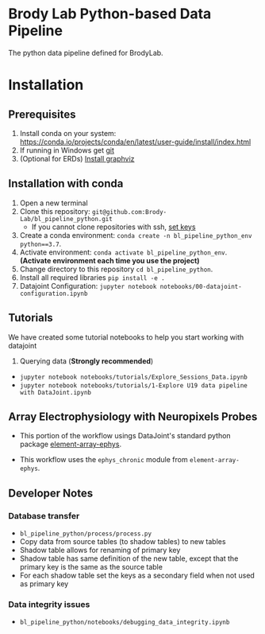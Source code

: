 # Brody Lab Python-based Data Pipeline

The python data pipeline defined for BrodyLab.

# Installation

## Prerequisites

1. Install conda on your system:  https://conda.io/projects/conda/en/latest/user-guide/install/index.html
2. If running in Windows get [git](https://gitforwindows.org/)
3. (Optional for ERDs) [Install graphviz](https://graphviz.org/download/)

## Installation with conda

1. Open a new terminal 
2. Clone this repository: `git@github.com:Brody-Lab/bl_pipeline_python.git`
    - If you cannot clone repositories with ssh, [set keys](https://docs.github.com/en/authentication/connecting-to-github-with-ssh/generating-a-new-ssh-key-and-adding-it-to-the-ssh-agent)
3. Create a conda environment: `conda create -n bl_pipeline_python_env python==3.7`.
4. Activate environment: `conda activate bl_pipeline_python_env`.   **(Activate environment each time you use the project)**
5. Change directory to this repository `cd bl_pipeline_python`.
6. Install all required libraries `pip install -e .`
7. Datajoint Configuration: `jupyter notebook notebooks/00-datajoint-configuration.ipynb` 

## Tutorials

We have created some tutorial notebooks to help you start working with datajoint

1. Querying data (**Strongly recommended**) 
 - `jupyter notebook notebooks/tutorials/Explore_Sessions_Data.ipynb`
 - `jupyter notebook notebooks/tutorials/1-Explore U19 data pipeline with DataJoint.ipynb`


## Array Electrophysiology with Neuropixels Probes

+ This portion of the workflow usings DataJoint's standard python package 
[element-array-ephys](https://github.com/datajoint/element-array-ephys).

+ This workflow uses the `ephys_chronic` module from `element-array-ephys`.

## Developer Notes

### Database transfer
+ `bl_pipeline_python/process/process.py`
+ Copy data from source tables (to shadow tables) to new tables
+ Shadow table allows for renaming of primary key
+ Shadow table has same definition of the new table, except that the primary key
 is the same as the source table
+ For each shadow table set the keys as a secondary field when not used as 
primary key

### Data integrity issues
+ `bl_pipeline_python/notebooks/debugging_data_integrity.ipynb`
